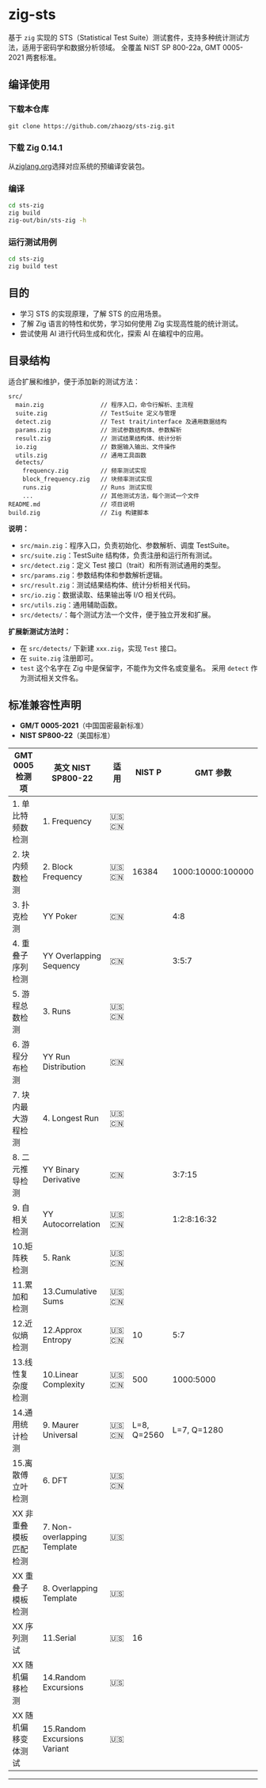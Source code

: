 # zig-sts

基于 `zig` 实现的 STS（Statistical Test Suite）测试套件，支持多种统计测试方法，适用于密码学和数据分析领域。
全覆盖 NIST SP 800-22a, GMT 0005-2021 两套标准。

## 编译使用

### 下载本仓库

`git clone https://github.com/zhaozg/sts-zig.git`

### 下载 Zig 0.14.1

从[ziglang.org](https://ziglang.org/download)选择对应系统的预编译安装包。

### 编译

```sh
cd sts-zig
zig build
zig-out/bin/sts-zig -h
```

### 运行测试用例

```sh
cd sts-zig
zig build test
```

## 目的

- 学习 STS 的实现原理，了解 STS 的应用场景。
- 了解 Zig 语言的特性和优势，学习如何使用 Zig 实现高性能的统计测试。
- 尝试使用 AI 进行代码生成和优化，探索 AI 在编程中的应用。

## 目录结构

适合扩展和维护，便于添加新的测试方法：


```
src/
  main.zig                // 程序入口，命令行解析、主流程
  suite.zig               // TestSuite 定义与管理
  detect.zig              // Test trait/interface 及通用数据结构
  params.zig              // 测试参数结构体、参数解析
  result.zig              // 测试结果结构体、统计分析
  io.zig                  // 数据输入输出、文件操作
  utils.zig               // 通用工具函数
  detects/
    frequency.zig         // 频率测试实现
    block_frequency.zig   // 块频率测试实现
    runs.zig              // Runs 测试实现
    ...                   // 其他测试方法，每个测试一个文件
README.md                 // 项目说明
build.zig                 // Zig 构建脚本
```

**说明：**

- `src/main.zig`：程序入口，负责初始化、参数解析、调度 TestSuite。
- `src/suite.zig`：TestSuite 结构体，负责注册和运行所有测试。
- `src/detect.zig`：定义 Test 接口（trait）和所有测试通用的类型。
- `src/params.zig`：参数结构体和参数解析逻辑。
- `src/result.zig`：测试结果结构体、统计分析相关代码。
- `src/io.zig`：数据读取、结果输出等 I/O 相关代码。
- `src/utils.zig`：通用辅助函数。
- `src/detects/`：每个测试方法一个文件，便于独立开发和扩展。

**扩展新测试方法时：**

- 在 `src/detects/` 下新建 `xxx.zig`，实现 `Test` 接口。
- 在 `suite.zig` 注册即可。
- `test` 这个名字在 Zig 中是保留字，不能作为文件名或变量名。 采用 `detect` 作为测试相关文件名。


## **标准兼容性声明**

- **GM/T 0005-2021**（中国国密最新标准）
- **NIST SP800-22**（美国标准）


| GMT 0005 检测项       | 英文 NIST SP800-22           | 适用 | NIST P      | GMT 参数          |
| -------------------   | ---                          | ---- | --          | ----------------- |
| 1. 单比特频数检测     | 1. Frequency                 | 🇺🇸🇨🇳 |             |                   |
| 2. 块内频数检测       | 2. Block Frequency           | 🇺🇸🇨🇳 | 16384       | 1000:10000:100000 |
| 3. 扑克检测           | YY Poker                     | 🇨🇳   |             | 4:8               |
| 4. 重叠子序列检测     | YY Overlapping Sequency      | 🇨🇳   |             | 3:5:7             |
| 5. 游程总数检测       | 3. Runs                      | 🇺🇸🇨🇳 |             |                   |
| 6. 游程分布检测       | YY Run Distribution          | 🇨🇳   |             |                   |
| 7. 块内最大游程检测   | 4. Longest Run               | 🇺🇸🇨🇳 |             |                   |
| 8. 二元推导检测       | YY Binary Derivative         | 🇨🇳   |             | 3:7:15            |
| 9. 自相关检测         | YY Autocorrelation           | 🇺🇸🇨🇳 |             | 1:2:8:16:32       |
| 10.矩阵秩检测         | 5. Rank                      | 🇺🇸🇨🇳 |             |                   |
| 11.累加和检测         | 13.Cumulative Sums           | 🇺🇸🇨🇳 |             |                   |
| 12.近似熵检测         | 12.Approx Entropy            | 🇺🇸🇨🇳 | 10          | 5:7               |
| 13.线性复杂度检测     | 10.Linear Complexity         | 🇺🇸🇨🇳 | 500         | 1000:5000         |
| 14.通用统计检测       | 9. Maurer Universal          | 🇺🇸🇨🇳 | L=8, Q=2560 | L=7, Q=1280       |
| 15.离散傅立叶检测     | 6. DFT                       | 🇺🇸🇨🇳 |             |                   |
| XX 非重叠模板匹配检测 | 7. Non-overlapping Template  | 🇺🇸   |             |                   |
| XX 重叠子模板检测     | 8. Overlapping Template      | 🇺🇸   |             |                   |
| XX 序列测试           | 11.Serial                    | 🇺🇸   | 16          |                   |
| XX 随机偏移检测       | 14.Random Excursions         | 🇺🇸   |             |                   |
| XX 随机偏移变体测试   | 15.Random Excursions Variant | 🇺🇸   |             |                   |

---

